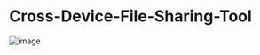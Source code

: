 # Cross-Device-File-Sharing-Tool
![image](https://github.com/user-attachments/assets/f8ce8c76-334a-4d7e-b635-7c637534d059)
